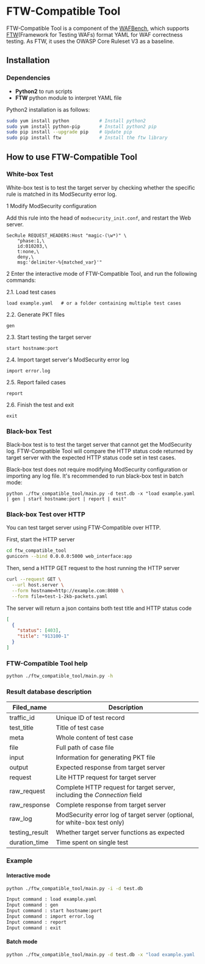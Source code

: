 # FTW-Compatible Tool

FTW-Compatible Tool is a component of the [WAFBench](../README.md), which supports [FTW](https://github.com/fastly/ftw)(Framework for Testing WAFs) format YAML for WAF correctness testing. As FTW, it uses the OWASP Core Ruleset V3 as a baseline.

## Installation

### Dependencies

* **Python2** to run scripts
* **FTW** python module to interpret YAML file

Python2 installation is as follows:

```bash
sudo yum install python           # Install python2
sudo yum install python-pip       # Install python2 pip
sudo pip install --upgrade pip    # Update pip
sudo pip install ftw              # Install the ftw library
```

## How to use FTW-Compatible Tool

### White-box Test

White-box test is to test the target server by checking whether 
the specific rule is matched in its ModSecurity error log.

1  Modify ModSecurity configuration

Add this rule into the head of `modsecurity_init.conf`, and  restart the Web server.

```
SecRule REQUEST_HEADERS:Host "magic-(\w*)" \
    "phase:1,\
    id:010203,\
    t:none,\
    deny,\
    msg:'delimiter-%{matched_var}'"
```

2  Enter the interactive mode of FTW-Compatible Tool, and run the following commands:  

2.1. Load test cases

```
load example.yaml   # or a folder containing multiple test cases
```

2.2. Generate PKT files

```
gen
```

2.3. Start testing the target server
```
start hostname:port
```

2.4. Import target server's ModSecurity error log
```
import error.log
```

2.5. Report failed cases
```
report
```
2.6. Finish the test and exit
```
exit
```

### Black-box Test

Black-box test is to test the target server that cannot get the ModSecurity log. FTW-Compatible Tool will compare the HTTP status code returned by target server with the expected HTTP status code set in test cases.

Black-box test does not require modifying ModSecurity configuration or importing any log file. It's recommended to run black-box test in batch mode:

```shell
python ./ftw_compatible_tool/main.py -d test.db -x "load example.yaml | gen | start hostname:port | report | exit"
```

### Black-box Test over HTTP

You can test target server using FTW-Compatible over HTTP. 

First, start the HTTP server
```bash
cd ftw_compatible_tool
gunicorn --bind 0.0.0.0:5000 web_interface:app
```

Then, send a HTTP GET request to the host running the HTTP server
```bash
curl --request GET \
  --url host.server \
  --form hostname=http://example.com:8080 \
  --form file=test-1-2kb-packets.yaml
```

The server will return a json contains both test title and HTTP status code
```json
[
  {
    "status": [403],
    "title": "913100-1"
  }
]
```

### FTW-Compatible Tool help

```bash
python ./ftw_compatible_tool/main.py -h
```

### Result database description

|Filed_name   |Description    |
|-------------|--------------|
|traffic_id| Unique ID of test record|
|test_title| Title of test case|
|meta|Whole content of test case|
|file|Full path of case file|
|input|Information for generating PKT file|
|output|Expected response from target server|
|request|Lite HTTP request for target server|
|raw_request|Complete HTTP request for target server, including the *Connection* field|
|raw_response|Complete response from target server|
|raw_log|ModSecurity error log of target server (optional, for white-box test only)|
|testing_result|Whether target server functions as expected|
|duration_time|Time spent on single test|

### Example

#### Interactive mode

```bash
python ./ftw_compatible_tool/main.py -i -d test.db

Input command : load example.yaml
Input command : gen
Input command : start hostname:port
Input command : import error.log
Input command : report
Input command : exit
```

#### Batch mode
```bash
python ./ftw_compatible_tool/main.py -d test.db -x "load example.yaml | gen | start hostname:port | report | exit"
```


